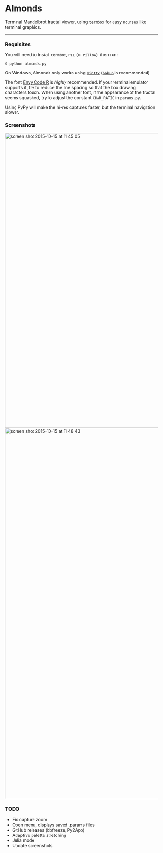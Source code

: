 # Almonds

Terminal Mandelbrot fractal viewer, using [`termbox`](https://github.com/nsf/termbox) for easy `ncurses` like terminal graphics.

---

### Requisites

You will need to install `termbox`, `PIL` (or `Pillow`), then run:

```
$ python almonds.py
```

On Windows, Almonds only works using [`mintty`](https://mintty.github.io/) ([`babun`](http://babun.github.io/) is recommended)

The font [Envy Code R](https://damieng.com/blog/2008/05/26/envy-code-r-preview-7-coding-font-released) is *highly* recommended. If your terminal emulator supports it, try to reduce the line spacing so that the box drawing characters touch. When using another font, if the appearance of the fractal seems squashed, try to adjust the constant `CHAR_RATIO` in `params.py`.

Using PyPy will make the hi-res captures faster, but the terminal navigation slower.

### Screenshots

<img width="969" alt="screen shot 2015-10-15 at 11 45 05" src="https://cloud.githubusercontent.com/assets/4116708/10510459/742ef26e-7333-11e5-95a0-39eda364be65.png">
<img width="1221" alt="screen shot 2015-10-15 at 11 48 43" src="https://cloud.githubusercontent.com/assets/4116708/10510460/743c1908-7333-11e5-8392-646f3c9b516f.png">

### TODO

- Fix capture zoom
- Open menu, displays saved .params files
- GitHub releases (bbfreeze, Py2App)
- Adaptive palette stretching
- Julia mode
- Update screenshots